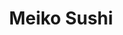---
layout: place
title: "Meiko Sushi"
permalink: /california/pleasanton/meiko-sushi.html
stateAbbr: CA
stateName: California
cityName: Pleasanton
seo:
  name: "Meiko Sushi"
  type: Restaurant
  links: https://meikosushi.com/
description: "Meiko Sushi serves delicious sushi in Pleasanton, California. Try fresh Japanese dishes for a great dining experience. "
place_id: ChIJ9fWmJAzpj4ARP30cNUBpaO4
photos:
  - name: >-
      places/ChIJ9fWmJAzpj4ARP30cNUBpaO4/photos/AeeoHcK9z2911_WTXeJpSdC5kDE3kmvkvPNbuaGMLLy0n6tTU1qyynrCjRam7bKF7bgeRnTvHebNk-cBMjZMn5bkkxbFMt2dM5sDx1XqEG4TZqsKoi5QnMtlKw6CsYsGbcwRBI0pZQvT-YQabFD5K6sUSJSav69Agd0gZOaLNPjAWxQpZzT6OwqAprNtpqpFkYsKJAtHIwaCReXQ4JKiLG2azZ8EhAqCv495N_M1-U6I1Dfa0W53pLMtf6vQ6w_wzrgGFyy0le0XeqHYenzxJcCNUwlzFI_nC4qBNf3gVk6Z33YeKS_SPg7QfPX4jszVBMMPEHM3GyMc1vuh4eMna3nOOPc3i7uFyLlSpWnh_OQuOo47qeDRZMndePKdxcX6kG6FWfKXglpxrzzWNzcEMLgFUuYY0gp3hxC9mM7GTWU5n2WiXQ
    widthPx: 3579
    heightPx: 2133
    authorAttributions:
      - displayName: Fadi MEAWAD
        uri: https://maps.google.com/maps/contrib/102786894293560053765
        photoUri: >-
          https://lh3.googleusercontent.com/a-/ALV-UjW_MiM8WARRtheSHVlFC1HqcrXbGMWe2jrw2D3966FNOX1Vo7UaFg=s100-p-k-no-mo
    flagContentUri: >-
      https://www.google.com/local/imagery/report/?cb_client=maps_api_places.places_api&image_key=!1e10!2sCIHM0ogKEICAgICM1rzjJw&hl=en-US
    googleMapsUri: >-
      https://www.google.com/maps/place//data=!3m4!1e2!3m2!1sCIHM0ogKEICAgICM1rzjJw!2e10!4m2!3m1!1s0x808fe90c24a6f5f5:0xee686940351c7d3f
  - name: >-
      places/ChIJ9fWmJAzpj4ARP30cNUBpaO4/photos/AeeoHcKBt5h8c5r1xqKXxS0IA4dQtpuVMadt558_mBOqigAqalQ9UaUSbdxiBwEwONp3Hf09xZ9ojdXfKRd8hKsi2IBSXa9b98oCnrSTUd4-txEDdXNlJwNKmPXm0z3UmuS2D0GMl57b-HDRA4FC1mDK0Txu3CC4kDNfz85mhBN6TyppLnL_izdh6oxbhY-2KmRmxQraeMWnbn7TefR2vxihhnVvALxYWcSQGuY7Tc-28sRwdhoKLEjQDiQbxdZhGYdaNDRi24VOo5SyoQYl8S7ZV_N-RthX2s_a2_clCgVwV1oYNQGF_bOfSTdvRyHlojQiwor8ZULh7h6KIDTMASoXHl9jmCNO3DvG_XkeEQ8vHP8mTMhUSJFpcleSPqlTt99trj41H-offahgroSFnuaGDHhvBF8INetJG7_6a1_WgURLSQ
    widthPx: 4005
    heightPx: 2353
    authorAttributions:
      - displayName: Fadi MEAWAD
        uri: https://maps.google.com/maps/contrib/102786894293560053765
        photoUri: >-
          https://lh3.googleusercontent.com/a-/ALV-UjW_MiM8WARRtheSHVlFC1HqcrXbGMWe2jrw2D3966FNOX1Vo7UaFg=s100-p-k-no-mo
    flagContentUri: >-
      https://www.google.com/local/imagery/report/?cb_client=maps_api_places.places_api&image_key=!1e10!2sCIHM0ogKEICAgICM1rzjVw&hl=en-US
    googleMapsUri: >-
      https://www.google.com/maps/place//data=!3m4!1e2!3m2!1sCIHM0ogKEICAgICM1rzjVw!2e10!4m2!3m1!1s0x808fe90c24a6f5f5:0xee686940351c7d3f
  - name: >-
      places/ChIJ9fWmJAzpj4ARP30cNUBpaO4/photos/AeeoHcLYEjuvAx2hEF6KhaaiFSGQM_O0Zjnt7XJ17BVEUmWsAmvx0_rMRDraH88A67V2zZoku2u1fkfCOI8RTCPglPUrnLpR2dD7IsIFtaBPQ3cL-pO7ao7ti52wQ1Z4wFgjH5vYRYgkeF5WUeBu28-eINCNPNRrsMLbhJBcGCA3xbjACqQVUqNATjP9J7Z185VbVA9Ro3Dj4hJyQ5f-j-xw-5tvg1aniv8aQxh_0ycx2drC9SO7cZE3UnY4kmqBGY3WmaUkuhoxRJK4ke-1s3HwQNWky8rnpNNgLI0lyxPXZIVRqBL1XEgJkKS4EY5xJRcDwc-JhwJnZV7-pcoLqR2XDlOeheHfxq-LqlfEfHWBw9eEIZdoWJkBZUKVuARVCRUfY2ro5B-sAK_hzDsR5VSRTTTI6TAqgmcF6Iy8DI3perrgK2k_
    widthPx: 3024
    heightPx: 4032
    authorAttributions:
      - displayName: Jack Hu
        uri: https://maps.google.com/maps/contrib/116996527365156449860
        photoUri: >-
          https://lh3.googleusercontent.com/a-/ALV-UjWG7jDzqsMLO_gsicPKzOOgzYRj20bnueG6TFomdRvUuHQUq8ndVQ=s100-p-k-no-mo
    flagContentUri: >-
      https://www.google.com/local/imagery/report/?cb_client=maps_api_places.places_api&image_key=!1e10!2sCIHM0ogKEICAgIDR16O4lwE&hl=en-US
    googleMapsUri: >-
      https://www.google.com/maps/place//data=!3m4!1e2!3m2!1sCIHM0ogKEICAgIDR16O4lwE!2e10!4m2!3m1!1s0x808fe90c24a6f5f5:0xee686940351c7d3f
  - name: >-
      places/ChIJ9fWmJAzpj4ARP30cNUBpaO4/photos/AeeoHcLkJnPxjAOxE9zvbvi19O5YWNcIB2B9wFqOhfHSSnneSHmG4lmUNJYYHKpnqeYVhZRXMfUjI_p15FlC3Usb4mv7diQYPicr9mfNfcgZs04rYaQPHa-6GEQAH-Z7yeUfP65pA_vehQ79ZdihAz1xMIpR5CMSEkvFYsI1vPqi3ejk7TplbsDOANx7F3tfwRzscWut3dZi3eYJl0zcSCuNT8gW1NeNagQNhHhfjIAhK4KRGEdeEsP7vfRA3Eh_wrOS2UgWo-fJtYsdbNmeJuWmWpQ8YC53TOXk2Eq2ileF0UZiLVjRmBVm2WnCjUhmdAT-0Cp53NTUf03vpRha5UIv77CPwO7mOAasMIivssy9rLEgyzqWkwUsTuNJPZRR9vGPsZoHqbADhq9dnNubzWQ6GrTsrDVZ7ejarx_6kyLXCZmMnQ
    widthPx: 3000
    heightPx: 4000
    authorAttributions:
      - displayName: Kelcey T
        uri: https://maps.google.com/maps/contrib/114596222282815783666
        photoUri: >-
          https://lh3.googleusercontent.com/a-/ALV-UjWGPROcy7Yie9Q7r61XtWQfjj-ASUryDZ5ZFcch9_lzo6hwvQ=s100-p-k-no-mo
    flagContentUri: >-
      https://www.google.com/local/imagery/report/?cb_client=maps_api_places.places_api&image_key=!1e10!2sCIHM0ogKEICAgIC1wIPWHw&hl=en-US
    googleMapsUri: >-
      https://www.google.com/maps/place//data=!3m4!1e2!3m2!1sCIHM0ogKEICAgIC1wIPWHw!2e10!4m2!3m1!1s0x808fe90c24a6f5f5:0xee686940351c7d3f
  - name: >-
      places/ChIJ9fWmJAzpj4ARP30cNUBpaO4/photos/AeeoHcILGPV1QrYPum-uK9G9CnaiQehngtApljBy5_WOz-uRASyUr8D_ft13zrTtejcB_CJzu92AeeIFcp-ehRqaEHH6XNIxwlHpSTAoBUldm63u_S9LC9B-_ZiRquHA7TfNPw27_CCogwAQcDV2PUyMMgOJOPtd_I_xTU6VUNt4NbPO5vGupx9ENZZbXUwmACtxcBKNYSPcdJU6jVfUXTyzXrdeIQnPvgYhpMSSWLVgwR1GDWlMg_dfz01HvtTyff6IWaVSnrvstOIznyDsds8nca2IctNt65yL_Y4opYWoyffMoEfPATKkRnqcipdkBmfjfnUARkD6Z8aqN90oksX2ZgMtUvikvi08zgCAN6A2ZSk_s-T9Y7P44u7Sg01l1Z8mHyAlC35t2CmV4oUDj3kZweWvTldW3UwS5TV73V9avL4
    widthPx: 3024
    heightPx: 4032
    authorAttributions:
      - displayName: Sam Sangho Kim
        uri: https://maps.google.com/maps/contrib/105295536267483399961
        photoUri: >-
          https://lh3.googleusercontent.com/a-/ALV-UjXHTkHxJ4xofOjy-YD0k3vfn0cX-Sy6McIECILJG1URaveT6d5_zQ=s100-p-k-no-mo
    flagContentUri: >-
      https://www.google.com/local/imagery/report/?cb_client=maps_api_places.places_api&image_key=!1e10!2sCIHM0ogKEICAgIC-_KCUWw&hl=en-US
    googleMapsUri: >-
      https://www.google.com/maps/place//data=!3m4!1e2!3m2!1sCIHM0ogKEICAgIC-_KCUWw!2e10!4m2!3m1!1s0x808fe90c24a6f5f5:0xee686940351c7d3f
  - name: >-
      places/ChIJ9fWmJAzpj4ARP30cNUBpaO4/photos/AeeoHcIKvXlytes5x2Ip5vMxv61cSsy3_wS8WfEmpUyATAHDPmG3C_u5Qx57sKbK4_HoQD5R4uXXr7ChecrV6Kd8TPt4IvhT3yDMieah6BwKP5pi1PSlVzK-prS4M8vrmym4aB25WCRUNzzBSm5_y6i-1OxAHesyBh816K3TmO41Dme3ELwMQ3iLF2v9Yr3g5YDsMGgpNfMwadsIWCA17qQ8x9Z-09HAH75pRn5yRzjLIJ77SvhYYRuuDSFsVBxePpHa7uxaIY0k13qjuA-lqGkYCvw0IbfzDYF7JkZuKmMvRkAzETmSGhuhsKQ1AIKuLUDuyfxD60Fc5Hdmnoz2fgapbgjxO_RqU_kNED60qlEY7ZzIM096yJfTtRymF3ROP2K-mKzhQA36h8BG4Jza-oFSzC0PLvaIzmDAoWTK5fmMrfjQuVF2
    widthPx: 4032
    heightPx: 3024
    authorAttributions:
      - displayName: kfmfe04
        uri: https://maps.google.com/maps/contrib/110550568997903343250
        photoUri: >-
          https://lh3.googleusercontent.com/a-/ALV-UjUSWYOdh_qMXDA67U4U2DHqn0W1HSK6lorCgHOZIFcdozrIFE_V=s100-p-k-no-mo
    flagContentUri: >-
      https://www.google.com/local/imagery/report/?cb_client=maps_api_places.places_api&image_key=!1e10!2sCIHM0ogKEICAgICy36aZngE&hl=en-US
    googleMapsUri: >-
      https://www.google.com/maps/place//data=!3m4!1e2!3m2!1sCIHM0ogKEICAgICy36aZngE!2e10!4m2!3m1!1s0x808fe90c24a6f5f5:0xee686940351c7d3f
  - name: >-
      places/ChIJ9fWmJAzpj4ARP30cNUBpaO4/photos/AeeoHcKcKHoF811OGnz3W5WNJOptRF_2puAXX2K0YEJA15W6u9R0u-2Z04sFVPx2Y6HkpXe6qWAnlNgX447bLsKw4VyQoHTfdEbU7jwdPE_FzNwl-GtTILsdJQhLLAjDW2Eby1aCCObZypya-ZVf9yz349c6I_80VAl-2r6BicapHTitiK8UfdVrgdD_kvz036xa5OhWQCkiNOm9Paf9FDuYeavFl68sz-_kCyZtaUs-ff7hh_z1ba1ODWh-2wBX3-8TaVgyh1RVGgSmnUVtHJeoB33lTIO0e25kpK4O543Udwqv9_MT1Ua7k-PJ6HW50bmyM3MyKM6oTTCWALIleUZB52GoI33MxehrOJz5alnPa9NgtManow1TVnAonn3SAtiSksSKDSeW-GcBIZWneGIL91SeIaYH9wAzyvq1a6JO1IyYXw
    widthPx: 3024
    heightPx: 4032
    authorAttributions:
      - displayName: Arpita Saha
        uri: https://maps.google.com/maps/contrib/109580404599546089019
        photoUri: >-
          https://lh3.googleusercontent.com/a-/ALV-UjVuHcLOtv9__7v3NkEO9bXvtFsmu4uNmtb-hAdzB8VpzYLQ_Hcpxg=s100-p-k-no-mo
    flagContentUri: >-
      https://www.google.com/local/imagery/report/?cb_client=maps_api_places.places_api&image_key=!1e10!2sCIHM0ogKEICAgICvj_vFUQ&hl=en-US
    googleMapsUri: >-
      https://www.google.com/maps/place//data=!3m4!1e2!3m2!1sCIHM0ogKEICAgICvj_vFUQ!2e10!4m2!3m1!1s0x808fe90c24a6f5f5:0xee686940351c7d3f
  - name: >-
      places/ChIJ9fWmJAzpj4ARP30cNUBpaO4/photos/AeeoHcKw4tzrBWO-uNbqsWdAjLDQJ2QuGpp6I9vtdx_w2bS23Cq6BPxMZaKg1YaA0v5JnjgfsFKnl9FSFCMl3TC7pll2NEUovXn13evDN0mNlIJsctePpKMOe4wPYlZzczJUt5ujvDZapJtYjEl4nCheQSDTMIuGwQHoTplsjIwAEHow5fhQ8DsK22T8c2aGj3L55ZbauUEvU_aThirjPNwH4zWrvD_R-1QswVwoFTAQT3FZRbRBw3Ny_Vbd7HAf2inwGWE-4hUbnQmVusjBftXCL1mrQkgNjjzf_H4I5HSaDMlJ8EMS7EwcCSrF27moXqtKlhe1fT1seCPfcHX1AvGiVNp9TnU74v3kxU0c-JNdr2_u6Do3iucCySYYv0rDoZu2ebROmAzdMJSFlO5S37r28XHHsjjndk2aNnOPl45vPmqCBC5W
    widthPx: 3024
    heightPx: 4032
    authorAttributions:
      - displayName: Sam Sangho Kim
        uri: https://maps.google.com/maps/contrib/105295536267483399961
        photoUri: >-
          https://lh3.googleusercontent.com/a-/ALV-UjXHTkHxJ4xofOjy-YD0k3vfn0cX-Sy6McIECILJG1URaveT6d5_zQ=s100-p-k-no-mo
    flagContentUri: >-
      https://www.google.com/local/imagery/report/?cb_client=maps_api_places.places_api&image_key=!1e10!2sCIHM0ogKEICAgIC-rMychgE&hl=en-US
    googleMapsUri: >-
      https://www.google.com/maps/place//data=!3m4!1e2!3m2!1sCIHM0ogKEICAgIC-rMychgE!2e10!4m2!3m1!1s0x808fe90c24a6f5f5:0xee686940351c7d3f
  - name: >-
      places/ChIJ9fWmJAzpj4ARP30cNUBpaO4/photos/AeeoHcKElT8xL2jGK1-v8DX-FGXnG1gFQEWmMGq0eT6EZI1NBus3IesQwtJqAEKjb5dk5M942BgmfuB_15CV21kW2XTOE9CegXb1lNv4DYEmEZEXNJMIggZNCmb4eKwLSNJ7YvSzCalVbDXdEFdi6DxqHNh7IYTq6h6NWT5yukacR2-5rKrZO3JyHhc59ezh40cUxSGjIv_G1zAqmP4MeLrrceR9IqYLs9Ad6y5lkO4D_jJbOlhyzu_qILDYAvubZCFynY1nYQ3m75PvJ3xWKvHX8Shr9tBHrv49JSTF_pkZf7D7EPOsw9aRIbKHiLBx8W8rmijGvt3MZNjeUiHc7eKVIdCxVlUWzpAnBsoJTF7VfaGa_DdhF_3iqaMfpOa7L2mXInDDLaJY7FJBWpv4h_WKtSISqrYOE4Rmyfv0nX1nd8w0Pw
    widthPx: 4800
    heightPx: 3600
    authorAttributions:
      - displayName: Deanna Lee
        uri: https://maps.google.com/maps/contrib/107521625760508941165
        photoUri: >-
          https://lh3.googleusercontent.com/a/ACg8ocIyV0lmjxRGVZsVdPxXcDxtEJrCiKJoVo1XtsJFCa7xY_vI5Q=s100-p-k-no-mo
    flagContentUri: >-
      https://www.google.com/local/imagery/report/?cb_client=maps_api_places.places_api&image_key=!1e10!2sCIHM0ogKEICAgID6rqi3MA&hl=en-US
    googleMapsUri: >-
      https://www.google.com/maps/place//data=!3m4!1e2!3m2!1sCIHM0ogKEICAgID6rqi3MA!2e10!4m2!3m1!1s0x808fe90c24a6f5f5:0xee686940351c7d3f
  - name: >-
      places/ChIJ9fWmJAzpj4ARP30cNUBpaO4/photos/AeeoHcJvAVwnKxtWIQVtfj94kkF_YIDDXuxsYkwLqLRVulm8nGXXMcuQvoeTMajeKGTY1-_ZwxpRCVeu565Ys6RnY4G1vvC5u21uKVNXR9tFD3AuLInI5J58kndD657MfFwa60Z6M6Y8LdoTIwcLnOl_Fx0EzBBkdRGpl3GSvwJF-c6EFwplig6sE86BCYNVGR4NwAj8Atadsx6I0Dhb2FRygX1-qygFY-ac0JacVMa9Hx7AMmtuysxd3fiidzGm-Cf4xp1VFzJhcGNSKuQJI9goR9JqkhdIFR7cN2swFuMaWpJBSvujAUK-CC5yV_nSHH9IPBmlsErTHFdcVG9YBeJ37LRBLk9XDca1hiRiuh3Lc3VjKayLEnHLhs_QDmCVMMn3mYEtBG4EQK12kaJ_8FppaEhKtRRiB13LEZa6J8jlLxI4MQ
    widthPx: 2448
    heightPx: 3264
    authorAttributions:
      - displayName: Sean Webber
        uri: https://maps.google.com/maps/contrib/102566092866977315095
        photoUri: >-
          https://lh3.googleusercontent.com/a-/ALV-UjXKL1CVLXzHbUWg2TJiw_xJDnhvWOQ1d8DwLu7xt3iA4_rKPavlqg=s100-p-k-no-mo
    flagContentUri: >-
      https://www.google.com/local/imagery/report/?cb_client=maps_api_places.places_api&image_key=!1e10!2sCIHM0ogKEICAgICflcyaTQ&hl=en-US
    googleMapsUri: >-
      https://www.google.com/maps/place//data=!3m4!1e2!3m2!1sCIHM0ogKEICAgICflcyaTQ!2e10!4m2!3m1!1s0x808fe90c24a6f5f5:0xee686940351c7d3f
address: 4301 Valley Ave B, Pleasanton, CA 94566, USA
street: 4301 Valley Ave B
city: Pleasanton
state: CA
zip: '94566'
country: USA
neighborhood: null
latitude: '37.677073'
longitude: '-121.875675'
accessibility_options:
  wheelchairAccessibleParking: true
  wheelchairAccessibleEntrance: true
  wheelchairAccessibleRestroom: true
  wheelchairAccessibleSeating: true
business_status: OPERATIONAL
name: Meiko Sushi
google_maps_links:
  directionsUri: >-
    https://www.google.com/maps/dir//''/data=!4m7!4m6!1m1!4e2!1m2!1m1!1s0x808fe90c24a6f5f5:0xee686940351c7d3f!3e0
  placeUri: https://maps.google.com/?cid=17179096503094639935
  writeAReviewUri: >-
    https://www.google.com/maps/place//data=!4m3!3m2!1s0x808fe90c24a6f5f5:0xee686940351c7d3f!12e1
  reviewsUri: >-
    https://www.google.com/maps/place//data=!4m4!3m3!1s0x808fe90c24a6f5f5:0xee686940351c7d3f!9m1!1b1
  photosUri: >-
    https://www.google.com/maps/place//data=!4m3!3m2!1s0x808fe90c24a6f5f5:0xee686940351c7d3f!10e5
primary_type: Restaurant
opening_hours:
  regular: null
  current: null
secondary_opening_hours:
  regular:
    weekdayDescriptions: null
    type: null
  current:
    weekdayDescriptions: null
    type: null
phone: (925) 462-3321
price_level: PRICE_LEVEL_MODERATE
price_range: $20 &ndash; $30
rating: '4.3'
rating_count: 383
website: https://meikosushi.com/
reviews: null
parking_options: null
payment_options: null
allow_dogs: null
curbside_pickup: null
delivery: null
dine_in: null
good_for_children: null
good_for_groups: null
good_for_sports: null
live_music: null
menu_for_children: null
outdoor_seating: null
reservable: null
restroom: null
serves_beer: null
serves_breakfast: null
serves_brunch: null
serves_cocktails: null
serves_coffee: null
serves_dinner: null
serves_dessert: null
serves_lunch: null
serves_vegetarian_food: null
serves_wine: null
takeout: null
summary: null

---